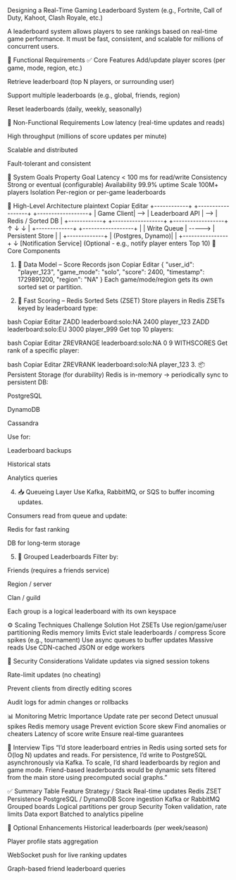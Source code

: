 Designing a Real-Time Gaming Leaderboard System
(e.g., Fortnite, Call of Duty, Kahoot, Clash Royale, etc.)

A leaderboard system allows players to see rankings based on real-time game performance. It must be fast, consistent, and scalable for millions of concurrent users.

🧾 Functional Requirements
✅ Core Features
Add/update player scores (per game, mode, region, etc.)

Retrieve leaderboard (top N players, or surrounding user)

Support multiple leaderboards (e.g., global, friends, region)

Reset leaderboards (daily, weekly, seasonally)

🚫 Non-Functional Requirements
Low latency (real-time updates and reads)

High throughput (millions of score updates per minute)

Scalable and distributed

Fault-tolerant and consistent

🎯 System Goals
Property	Goal
Latency	< 100 ms for read/write
Consistency	Strong or eventual (configurable)
Availability	99.9% uptime
Scale	100M+ players
Isolation	Per-region or per-game leaderboards

🧠 High-Level Architecture
plaintext
Copiar
Editar
+------------+       +------------------+       +------------------+
| Game Client|  -->  | Leaderboard API  |  -->  | Redis / Sorted DB |
+------------+       +------------------+       +------------------+
        ↑                     ↓                          ↓
        |                +-------------+         +------------------+
        |                | Write Queue | ----->  | Persistent Store |
        |                +-------------+         | (Postgres, Dynamo)|
        |                                           +----------------+
        ↓
  [Notification Service] (Optional - e.g., notify player enters Top 10)
🧩 Core Components
1. 🔢 Data Model – Score Records
json
Copiar
Editar
{
  "user_id": "player_123",
  "game_mode": "solo",
  "score": 2400,
  "timestamp": 1729891200,
  "region": "NA"
}
Each game/mode/region gets its own sorted set or partition.

2. 🧮 Fast Scoring – Redis Sorted Sets (ZSET)
Store players in Redis ZSETs keyed by leaderboard type:

bash
Copiar
Editar
ZADD leaderboard:solo:NA 2400 player_123
ZADD leaderboard:solo:EU 3000 player_999
Get top 10 players:

bash
Copiar
Editar
ZREVRANGE leaderboard:solo:NA 0 9 WITHSCORES
Get rank of a specific player:

bash
Copiar
Editar
ZREVRANK leaderboard:solo:NA player_123
3. 📦 Persistent Storage (for durability)
Redis is in-memory → periodically sync to persistent DB:

PostgreSQL

DynamoDB

Cassandra

Use for:

Leaderboard backups

Historical stats

Analytics queries

4. 📥 Queueing Layer
Use Kafka, RabbitMQ, or SQS to buffer incoming updates.

Consumers read from queue and update:

Redis for fast ranking

DB for long-term storage

5. 👥 Grouped Leaderboards
Filter by:

Friends (requires a friends service)

Region / server

Clan / guild

Each group is a logical leaderboard with its own keyspace

⚙️ Scaling Techniques
Challenge	Solution
Hot ZSETs	Use region/game/user partitioning
Redis memory limits	Evict stale leaderboards / compress
Score spikes (e.g., tournament)	Use async queues to buffer updates
Massive reads	Use CDN-cached JSON or edge workers

🔐 Security Considerations
Validate updates via signed session tokens

Rate-limit updates (no cheating)

Prevent clients from directly editing scores

Audit logs for admin changes or rollbacks

📊 Monitoring
Metric	Importance
Update rate per second	Detect unusual spikes
Redis memory usage	Prevent eviction
Score skew	Find anomalies or cheaters
Latency of score write	Ensure real-time guarantees

🧠 Interview Tips
“I’d store leaderboard entries in Redis using sorted sets for O(log N) updates and reads. For persistence, I’d write to PostgreSQL asynchronously via Kafka. To scale, I’d shard leaderboards by region and game mode. Friend-based leaderboards would be dynamic sets filtered from the main store using precomputed social graphs.”

✅ Summary Table
Feature	Strategy / Stack
Real-time updates	Redis ZSET
Persistence	PostgreSQL / DynamoDB
Score ingestion	Kafka or RabbitMQ
Grouped boards	Logical partitions per group
Security	Token validation, rate limits
Data export	Batched to analytics pipeline

🔄 Optional Enhancements
Historical leaderboards (per week/season)

Player profile stats aggregation

WebSocket push for live ranking updates

Graph-based friend leaderboard queries